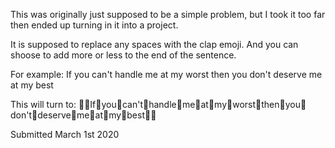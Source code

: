 This was originally just supposed to be a simple problem, but I took it too far then ended up turning in it into a project.

It is supposed to replace any spaces with the clap emoji. And you can shoose to add more or less to the end of the sentence. 

For example: If you can't handle me at my worst then you don't deserve me at my best

This will turn to: 👏👏If👏you👏can't👏handle👏me👏at👏my👏worst👏then👏you👏don't👏deserve👏me👏at👏my👏best👏👏

 Submitted March 1st 2020
